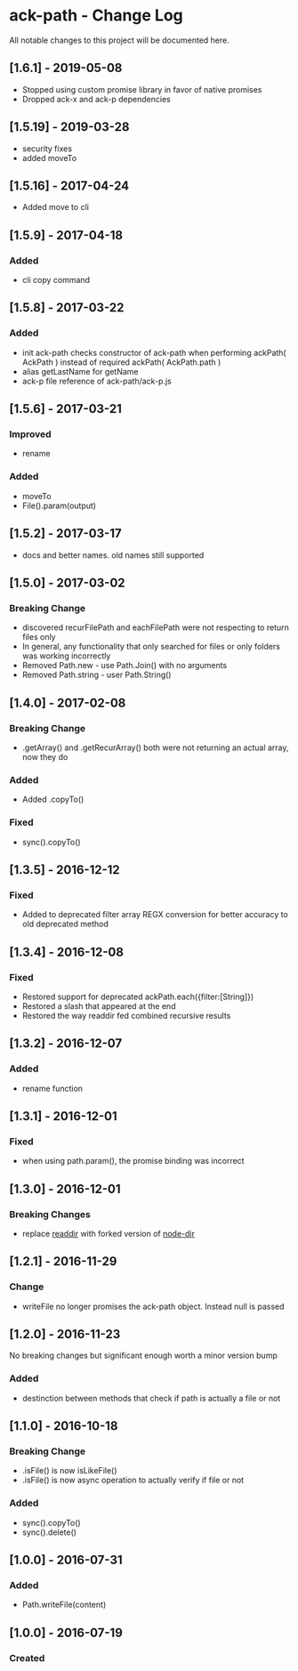 # ack-path - Change Log
All notable changes to this project will be documented here.

## [1.6.1] - 2019-05-08
- Stopped using custom promise library in favor of native promises
- Dropped ack-x and ack-p dependencies

## [1.5.19] - 2019-03-28
- security fixes
- added moveTo

## [1.5.16] - 2017-04-24
- Added move to cli

## [1.5.9] - 2017-04-18
### Added
- cli copy command

## [1.5.8] - 2017-03-22
### Added
- init ack-path checks constructor of ack-path when performing ackPath( AckPath ) instead of required ackPath( AckPath.path )
- alias getLastName for getName
- ack-p file reference of ack-path/ack-p.js

## [1.5.6] - 2017-03-21
### Improved
- rename
### Added
- moveTo
- File().param(output)

## [1.5.2] - 2017-03-17
- docs and better names. old names still supported

## [1.5.0] - 2017-03-02
### Breaking Change
- discovered recurFilePath and eachFilePath were not respecting to return files only
- In general, any functionality that only searched for files or only folders was working incorrectly
- Removed Path.new - use Path.Join() with no arguments
- Removed Path.string - user Path.String()

## [1.4.0] - 2017-02-08
### Breaking Change
- .getArray() and .getRecurArray() both were not returning an actual array, now they do
### Added
- Added .copyTo()
### Fixed
- sync().copyTo()

## [1.3.5] - 2016-12-12
### Fixed
- Added to deprecated filter array REGX conversion for better accuracy to old deprecated method

## [1.3.4] - 2016-12-08
### Fixed
- Restored support for deprecated ackPath.each({filter:[String]})
- Restored a slash that appeared at the end
- Restored the way readdir fed combined recursive results

## [1.3.2] - 2016-12-07
### Added
- rename function

## [1.3.1] - 2016-12-01
### Fixed
- when using path.param(), the promise binding was incorrect

## [1.3.0] - 2016-12-01
### Breaking Changes
- replace [readdir](https://www.npmjs.com/package/readdir) with forked version of [node-dir](https://github.com/AckerApple/node-dir)

## [1.2.1] - 2016-11-29
### Change
- writeFile no longer promises the ack-path object. Instead null is passed

## [1.2.0] - 2016-11-23
No breaking changes but significant enough worth a minor version bump
### Added
- destinction between methods that check if path is actually a file or not


## [1.1.0] - 2016-10-18
### Breaking Change
- .isFile() is now isLikeFile()
- .isFile() is now async operation to actually verify if file or not
### Added
- sync().copyTo()
- sync().delete()

## [1.0.0] - 2016-07-31
### Added
- Path.writeFile(content)

## [1.0.0] - 2016-07-19
### Created
